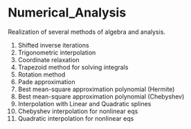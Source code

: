 # Numerical_Analysis
Realization of several methods of algebra and analysis.
1. Shifted inverse iterations
2. Trigonometric interpolation
3. Coordinate relaxation
4. Trapezoid method for solving integrals
5. Rotation method
6. Pade approximation
7. Best mean-square approximation polynomial (Hermite)
8. Best mean-square approximation polynomial (Chebyshev)
9. Interpolation with Linear and Quadratic splines
10. Chebyshev interpolation for nonlinear eqs
11. Quadratic interpolation for nonlinear eqs
